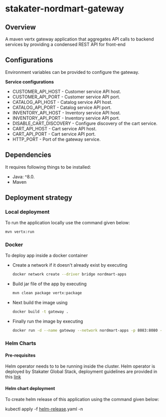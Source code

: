 # stakater-nordmart-gateway


## Overview

A maven vertx gateway application that aggregates API calls to backend services by providing a condensed REST API for front-end

## Configurations

Environment variables can be provided to configure the gateway.

**Service configurations**
* CUSTOMER_API_HOST - Customer service API host.
* CUSTOMER_API_PORT - Customer service API port.
* CATALOG_API_HOST - Catalog service API host.
* CATALOG_API_PORT - Catalog service API port.
* INVENTORY_API_HOST - Inventory service API host.
* INVENTORY_API_PORT - Inventory service API port.
* DISABLE_CART_DISCOVERY - Configure discovery of the cart service.
* CART_API_HOST - Cart service API host.
* CART_API_PORT - Cart service API port.
* HTTP_PORT - Port of the gateway service.

## Dependencies

It requires following things to be installed:

* Java: ^8.0.
* Maven

## Deployment strategy

### Local deployment

To run the application locally use the command given below:

```bash
mvn vertx:run
```

### Docker

To deploy app inside a docker container

* Create a network if it doesn't already exist by executing

  ```bash
  docker network create --driver bridge nordmart-apps
  ```

* Build jar file of the app by executing

  ```bash
  mvn clean package vertx:package
  ```

* Next build the image using

  ```bash
  docker build -t gateway .
  ```

* Finally run the image by executing

  ```bash
  docker run -d --name gateway --network nordmart-apps -p 8083:8080 -e CART_API_HOST=cart -e CART_API_PORT=8082 -e CATALOG_API_HOST=catalog -e CATALOG_API_PORT=8080 -e INVENTORY_API_HOST=inventory -e INVENTORY_API_PORT=8081 -e PRODUCT_SEARCH_API_HOST=search -e PRODUCT_SEARCH_API_PORT=8084 -e CUSTOMER_API_HOST=customer -e CUSTOMER_API_PORT=8085 -e HTTP_PORT=8080 -e DISABLE_CART_DISCOVERY=false gateway
  ```

### Helm Charts

#### Pre-requisites

Helm operator needs to to be running inside the cluster. Helm operator is deployed by Stakater Global Stack, deployment guidelines are provided in this [link](https://playbook.stakater.com/content/processes/bootstrapping/deploying-stack-on-azure.html)

#### Helm chart deployment

To create helm release of this application using the command given below:

kubectl apply -f [helm-release](https://github.com/stakater-lab/nordmart-dev-apps/blob/master/releases/gateway-helm-release.yaml).yaml -n <namespace-name>
